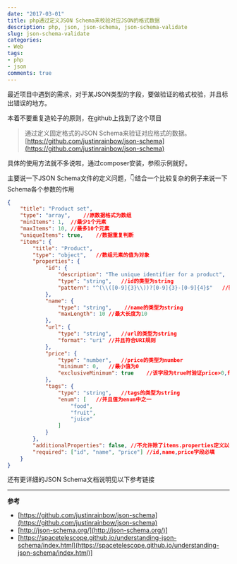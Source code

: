 ```yaml
---
date: "2017-03-01"
title: php通过定义JSON Schema来校验对应JSON的格式数据
description: php, json, json-schema, json-schema-validate
slug: json-schema-validate
categories:
- Web
tags:
- php
- json
comments: true
---
```


最近项目中遇到的需求，对于某JSON类型的字段，要做验证的格式校验，并且标出错误的地方。

本着不要重复造轮子的原则，在github上找到了这个项目

> 通过定义固定格式的JSON Schema来验证对应格式的数据。<br>[https://github.com/justinrainbow/json-schema](https://github.com/justinrainbow/json-schema)

具体的使用方法就不多说啦，通过composer安装，参照示例就好。

主要说一下JSON Schema文件的定义问题，👇结合一个比较复杂的例子来说一下Schema各个参数的作用

```json
{
    "title": "Product set",
    "type": "array",    //原数据格式为数组
    "minItems": 1,  //最少1个元素
    "maxItems": 10, //最多10个元素
    "uniqueItems": true,    //数据重复判断
    "items": {
        "title": "Product",
        "type": "object",   //数组元素的值为对象
        "properties": {
            "id": {
                "description": "The unique identifier for a product",   //id字段描述
                "type": "string",   //id的类型为string
                "pattern": "^(\\([0-9]{3}\\))?[0-9]{3}-[0-9]{4}$"   //验证id是否符合该正则表达式的规则
            },
            "name": {
                "type": "string",    //name的类型为string
                "maxLength": 10 //最大长度为10
            },
            "url": {
                "type": "string",   //url的类型为string
                "format": "uri" //并且符合URI规则
            },
            "price": {
                "type": "number",   //price的类型为number
                "minimum": 0,   //最小值为0
                "exclusiveMinimum": true    //该字段为true时验证price>0,false时验证price>=0
            },
            "tags": {
                "type": "string",   //tags的类型为string
                "enum": [   //并且值为enum中之一
                    "food",
                    "fruit",
                    "juice"
                ]
            }
        },
        "additionalProperties": false, //不允许除了items.properties定义以外的字段
        "required": ["id", "name", "price"] //id,name,price字段必填
    }
}
```

还有更详细的JSON Schema文档说明见以下参考链接

---

**参考**

* [https://github.com/justinrainbow/json-schema](https://github.com/justinrainbow/json-schema)
* [http://json-schema.org/](http://json-schema.org/)]
* [https://spacetelescope.github.io/understanding-json-schema/index.html](https://spacetelescope.github.io/understanding-json-schema/index.html)]